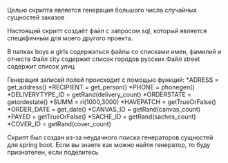 Целью скрипта является генерация большого числа случайных сущностей заказов

Настоящий скрипт создаёт файл с запросом sql, который является специфичным для моего другого проекта.

В папках boys и girls содержаться файлы со списками имен, фамилий и отчеств
Файл city содержит список городов русских
Файл street содержит список улиц


Генерация записей полей происходит с помощью функций:
*ADRESS = get_address()
*RECIPIENT = get_person()
*PHONE = phonegen()
*DELIVERYTYPE_ID = getRand(delivery_count)
*ORDERSTATE = getordestate()
*SUMM = ri(1000,3000)
*HAVEPATCH = getTrueOrFalse()
*ORDER_DATE = get_date()
*CANVAS_ID = getRand(canvas_count)
*PAYED = getTrueOrFalse()
*SACHE_ID = getRand(saches_count)
*COVER_ID = getRand(cover_count)

Скрипт был создан из-за неудачного поиска генераторов сущностей для spring boot.
Если вы знаете как можно найти генератор, то буду признателен, если поделитесь
